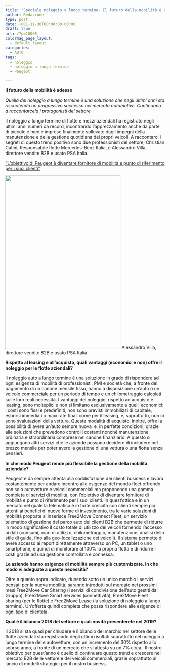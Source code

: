 ```yaml
---
title: 'Speciale noleggio a lungo termine- Il futuro della mobilità è adesso'
author: Redazione
type: post
date: -001-11-30T00:00:00+00:00
draft: true
url: /?p=10068
colormag_page_layout:
  - default_layout
categories:
  - AUTO
tags:
  - noleggio
  - noleggio a lungo termine
  - Peugeot

---
```

**Il futuro della mobilità è adesso**

_Quella del noleggio a lungo termine è una soluzione che negli ultimi anni sta riscuotendo un progressivo successo nel mercato automotive. Continuano a raccontarcela i protagonisti del settore_ 

Il noleggio a lungo termine di flotte e mezzi aziendali ha registrato negli ultimi anni numeri da record, incontrando l’apprezzamento anche da parte di piccole e medie imprese finalmente sollevate dagli impegni della manutenzione e della gestione quotidiana dei propri veicoli. A raccontarci i segreti di questo trend positivo sono due professionisti del settore, Christian Catini, Responsabile flotte Mercedes-Benz Italia, e Alessandro Villa, direttore vendite B2B e usato PSA Italia.

<u>“L’obiettivo di Peugeot è diventare fornitore di mobilità e punto di riferimento per i suoi clienti”</u>

<img decoding="async" loading="lazy" class="alignleft wp-image-10065 " src="https://progressonline.it/wp-content/uploads/2018/10/Villa-683x1024.jpg" alt="" width="364" height="546" /> Alessandro Villa, direttore vendite B2B e usato PSA Italia

**Rispetto al leasing e all’acquisto, quali vantaggi (economici e non) offre il noleggio per le flotte aziendali?**

Il noleggio auto a lungo termine è una soluzione in grado di rispondere ad ogni esigenza di mobilità di professionisti, PMI e società che, a fronte del pagamento di un canone mensile fisso, hanno a disposizione un&#8217;auto o un veicolo commerciale per un periodo di tempo e un chilometraggio calcolati sulle loro reali necessità. I vantaggi del noleggio, rispetto ad acquisto e leasing, sono molteplici e non si limitano esclusivamente a quelli economici: i costi sono fissi e predefiniti, non sono previsti immobilizzi di capitale, esborsi immediati o maxi rate finali come per il leasing, e, soprattutto, non ci sono svalutazioni della vettura. Questa modalità di acquisto, inoltre, offre la possibilità di avere un’auto sempre nuova  e  in perfette condizioni, grazie alle soluzioni che prevedono controlli costanti nonché manutenzione ordinaria e straordinaria comprese nel canone finanziario. A questo si aggiungono altri servizi che le aziende possono decidere di includere nel prezzo mensile per poter avere la gestione di una vettura o una flotta senza pensieri.

**In che modo Peugeot rende più flessibile la gestione della mobilità aziendale?**

Peugeot è da sempre attenta alla soddisfazione dei clienti business e lavora costantemente per andare incontro alle esigenze del mondo fleet offrendo non solo autovetture e veicoli commerciali ma proponendo una gamma completa di servizi di mobilità, con l’obiettivo di diventare fornitore di mobilità e punto di riferimento per i suoi clienti. In quest’ottica e in un mercato nel quale la telematica è in forte crescita con clienti sempre più attenti ai benefici di nuove forme di investimento, tra le varie soluzioni di mobilità proposte si inserisce Free2Move Connect Fleet, un servizio telematico di gestione del parco auto dei clienti B2B che permette di ridurre in modo significativo il costo totale di utilizzo dei veicoli fornendo l’accesso ai dati (consumi, orari di utilizzo, chilometraggio, manutenzione, analisi dello stile di guida, fino alla geo-localizzazione dei veicoli). Il sistema permette di avere accesso ai report direttamente attraverso un PC, un tablet o uno smartphone, e quindi di monitorare al 100% la propria flotta e di ridurre i costi grazie ad una gestione controllata e connessa.

**Le aziende hanno esigenze di mobilità sempre più customizzate. In che modo vi adeguate a queste necessità?**

Oltre a quanto sopra indicato, riunendo sotto un unico marchio i servizi pensati per la nuova mobilità, saranno introdotti sul mercato nei prossimi mesi Free2Move Car Sharing (i servizi di condivisione dell’auto gestiti dal Gruppo), Free2Move Smart Services (connettività), Free2Move Fleet sharing (per le flotte) e Free2Move Lease (la soluzione di noleggio a lungo termine). Un’offerta quindi completa che possa rispondere alle esigenze di ogni tipo di clientela.

**Qual è il bilancio 2018 del settore e quali novità presenterete nel 2019?** 

Il 2018 si sta quasi per chiudere e il bilancio del marchio nel settore delle flotte aziendali sta registrando degli ottimi risultati soprattutto nel noleggio a lungo termine delle autovetture, con un incremento del 30% rispetto allo scorso anno, a fronte di un mercato che si attesta su un 7% circa.  Il nostro obiettivo per quest’anno è quello di continuare questo trend e crescere nel mercato B2B delle vetture e dei veicoli commerciali, grazie soprattutto al lancio di modelli strategici per il nostro business.